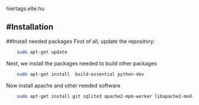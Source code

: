 hiertags.elte.hu

#Installation
-----------------
##Install needed packages
First of all, update the repository:
```bash
    sudo apt-get update
```
Next, we install the packages needed to build other packages
```bash
    sudo apt-get install  build-essential python-dev
```
Now install apache and other needed software
```bash
    sudo apt-get install git sqlite3 apache2-mpm-worker libapache2-mod-wsgi
```
